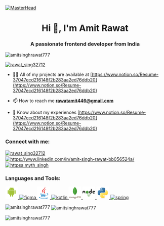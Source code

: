 [![MasterHead](https://64.media.tumblr.com/5d37ab2aa782462c7aa092f7bd0d27cb/2f374d07287b003b-f4/s1280x1920/fe094893d79e09d668e1705e8b9144964f38ce75.gifv)](https://rishavchanda.io)
<h1 align="center" color="red">Hi 👋, I'm Amit Rawat</h1>
<h3 align="center">A passionate frontend developer from India</h3>
<p align="left"> <img src="https://komarev.com/ghpvc/?username=amitsinghrawat777&label=Profile%20views&color=0e75b6&style=flat" alt="amitsinghrawat777" /> </p>

<p align="left"> <a href="https://twitter.com/rawat_sing32712" target="blank"><img src="https://img.shields.io/twitter/follow/rawat_sing32712?logo=twitter&style=for-the-badge" alt="rawat_sing32712" /></a> </p>

- 👨‍💻 All of my projects are available at [https://www.notion.so/Resume-37047ecd216148f2b283aa2ed76ddb20](https://www.notion.so/Resume-37047ecd216148f2b283aa2ed76ddb20)

- 📫 How to reach me **rawatamit446@gmail.com**

- 📄 Know about my experiences [https://www.notion.so/Resume-37047ecd216148f2b283aa2ed76ddb20](https://www.notion.so/Resume-37047ecd216148f2b283aa2ed76ddb20)

<h3 align="left">Connect with me:</h3>
<p align="left">
<a href="https://twitter.com/rawat_sing32712" target="blank"><img align="center" src="https://raw.githubusercontent.com/rahuldkjain/github-profile-readme-generator/master/src/images/icons/Social/twitter.svg" alt="rawat_sing32712" height="30" width="40" /></a>
<a href="https://linkedin.com/in/https://www.linkedin.com/in/amit-singh-rawat-bb056524a/" target="blank"><img align="center" src="https://raw.githubusercontent.com/rahuldkjain/github-profile-readme-generator/master/src/images/icons/Social/linked-in-alt.svg" alt="https://www.linkedin.com/in/amit-singh-rawat-bb056524a/" height="30" width="40" /></a>
<a href="https://instagram.com/httpsa.myth_singh" target="blank"><img align="center" src="https://raw.githubusercontent.com/rahuldkjain/github-profile-readme-generator/master/src/images/icons/Social/instagram.svg" alt="httpsa.myth_singh" height="30" width="40" /></a>
</p>

<h3 align="left">Languages and Tools:</h3>
<p align="left"> <a href="https://developer.android.com" target="_blank" rel="noreferrer"> <img src="https://raw.githubusercontent.com/devicons/devicon/master/icons/android/android-original-wordmark.svg" alt="android" width="40" height="40"/> </a> <a href="https://www.figma.com/" target="_blank" rel="noreferrer"> <img src="https://www.vectorlogo.zone/logos/figma/figma-icon.svg" alt="figma" width="40" height="40"/> </a> <a href="https://www.java.com" target="_blank" rel="noreferrer"> <img src="https://raw.githubusercontent.com/devicons/devicon/master/icons/java/java-original.svg" alt="java" width="40" height="40"/> </a> <a href="https://kotlinlang.org" target="_blank" rel="noreferrer"> <img src="https://www.vectorlogo.zone/logos/kotlinlang/kotlinlang-icon.svg" alt="kotlin" width="40" height="40"/> </a> <a href="https://www.mongodb.com/" target="_blank" rel="noreferrer"> <img src="https://raw.githubusercontent.com/devicons/devicon/master/icons/mongodb/mongodb-original-wordmark.svg" alt="mongodb" width="40" height="40"/> </a> <a href="https://nodejs.org" target="_blank" rel="noreferrer"> <img src="https://raw.githubusercontent.com/devicons/devicon/master/icons/nodejs/nodejs-original-wordmark.svg" alt="nodejs" width="40" height="40"/> </a> <a href="https://www.python.org" target="_blank" rel="noreferrer"> <img src="https://raw.githubusercontent.com/devicons/devicon/master/icons/python/python-original.svg" alt="python" width="40" height="40"/> </a> <a href="https://spring.io/" target="_blank" rel="noreferrer"> <img src="https://www.vectorlogo.zone/logos/springio/springio-icon.svg" alt="spring" width="40" height="40"/> </a> </p>

<p><img align="left" src="https://github-readme-stats.vercel.app/api/top-langs?username=amitsinghrawat777&show_icons=true&locale=en&layout=compact" alt="amitsinghrawat777" /></p>

<p>&nbsp;<img align="center" src="https://github-readme-stats.vercel.app/api?username=amitsinghrawat777&show_icons=true&locale=en" alt="amitsinghrawat777" /></p>

<p><img align="center" src="https://github-readme-streak-stats.herokuapp.com/?user=amitsinghrawat777&" alt="amitsinghrawat777" /></p>
